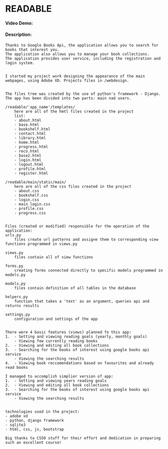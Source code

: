 # READABLE #
#### Video Demo:
#### Description:
    
    Thanks to Google Books Api, the application allows you to search for books that interest you.
    The application also allows you to manage your book collections.
    The application provides user service, including the registration and login system.


    I started my project work designing the appearance of the main webpages, using Adobe XD. Projects files in /webdesign.


    The files tree was created by the use of python's framework - Django.
    The app has been divided into two parts: main nad users. 

    /readable/'app_name'/templates/ 
        here are all of the hmtl files created in the project
        list:
        - about.html
        - base.html
        - bookshelf.html
        - contact.html
        - library.html
        - home.html
        - progress.html
        - reco.html
        - base2.html
        - login.html
        - logout.html
        - profile.html
        - register.html

    /readable/main/static/main/
        here are all of the css files created in the project
        - about.css
        - bookshelf.css
        - login.css
        - main_login.css
        - profile.css
        - progress.css  


    Files (created or modified) responsible for the operation of the application:
    urls.py
        files create url patterns and assigne them to corresponding view functions programmed in views.py

    views.py
        files contain all of view functions

    forms.py
        creating forms connected directly to specific models programmed in models.py

    models.py
        files contain definition of all tables in the database

    helpers.py
        function that takes a 'text' as an argument, queries api and returns results
    
    settings.py
        configuration and settings of the app


    There were 4 basic features (views) planned fo this app:
    1.  - Setting and viewing reading goals (yearly, monthly goals)
        - Viewing few currently reading books
    2.  - Viewing and editing all book collections
    3.  - Searching for the books of interest using google books api service
        - Viewing the searching results
    4.  - Viewing book reccomendations based on favourites and already read books

    I managed to accomplish simplier version of app:
    1.  - Setting and viewing years reading goals
    2.  - Viewing and editing all book collections
    3.  - Searching for the books of interest using google books api service
        - Viewing the searching results


    technologies used in the project:
    - adobe xd
    - python, django framework
    - sqlite3
    - html, css, js, bootstrap
    
    Big thanks to CS50 stuff for their effort and dedication in preparing such an excellent course!